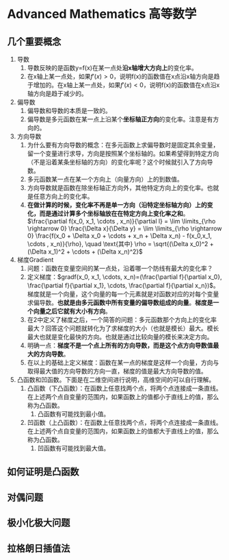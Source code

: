 # Advanced Mathematics 高等数学

## 几个重要概念

1. 导数
   1. 导数反映的是函数y=f(x)在某一点处**沿x轴增大方向上**的变化率。
   2. 在x轴上某一点处，如果$f'(x)>0$，说明f(x)的函数值在x点沿x轴方向是趋于增加的。在x轴上某一点处，如果$f'(x)<0$，说明f(x)的函数值在x点沿x轴方向是趋于减少的。
2. 偏导数
   1. 偏导数和导数的本质是一致的。
   2. 偏导数是多元函数在某一点上沿某个**坐标轴正方向**的变化率。注意是有方向的。
3. 方向导数
   1. 为什么要有方向导数的概念：在多元函数上求偏导数时是固定其余变量，留一个变量进行求导，方向是按照某个坐标轴的。如果希望得到特定方向（不是沿着某条坐标轴的方向）的变化率呢？这个时候就引入了方向导数。
   2. 多元函数某一点在某一个方向上（向量方向）上的到数值。
   3. 方向导数就是函数在除坐标轴正方向外，其他特定方向上的变化率。也就是任意方向上的变化率。
   4. **在做计算的时候，变化率不再是单一方向（沿特定坐标轴方向）上的变化，而是通过计算多个坐标轴放在在特定方向上变化率之和**。$\frac{\partial f(x_0, x_1, \cdots , x_n)}{\partial l} = \lim \limits_{\rho \rightarrow 0} \frac{\Delta x}{\Delta y} = \lim \limits_{\rho \rightarrow 0} \frac{f(x_0 + \Delta x_0 + \cdots + x_n + \Delta x_n) - f(x_0,x_1, \cdots , x_n)}{\rho}, \quad \text{其中} \rho = \sqrt{(\Delta x_0)^2 + (\Delta x_1)^2 + \cdots + (\Delta x_n)^2}$
4. 梯度Gradient
   1. 问题：函数在变量空间的某一点处，沿着哪一个防线有最大的变化率？
   2. 定义梯度：$gradf(x_0, x_1, \cdots, x_n)=(\frac{\partial f}{\partial x_0}, \frac{\partial f}{\partial x_1}, \cdots, \frac{\partial f}{\partial x_n})$。梯度就是一个向量，这个向量的每一个元素就是对函数对应的对每个变量求偏导数。**也就是由多元函数中所有变量的偏导数组成的向量**。**梯度是一个向量之后它就有大小有方向**。
   3. 在2中定义了梯度之后，一个简答的问题：多元函数那个方向上的变化率最大？回答这个问题就转化为了求梯度的大小（也就是模长）最大。模长最大也就是变化最快的方向。也就是通过比较向量的模长来决定方向。
   4. 明确一点：**梯度不是一个点上所有的方向导数，而是这个点方向导数值最大的方向导数**。
   5. 在以上的基础上定义梯度：函数在某一点的梯度是这样一个向量，方向与取得最大值的方向导数的方向一直，梯度的值是最大方向导数的值。
5. 凸函数和凹函数。下面是在二维空间进行说明，高维空间的可以自行理解。
   1. 凸函数（下凸函数）：在函数上任意找两个点，将两个点连接成一条直线。在上述两个点自变量的范围内，如果函数上的值都小于直线上的值，那么称为凸函数。
      1. 凸函数有可能找到最小值。
   2. 凹函数（上凸函数）：在函数上任意找两个点，将两个点连接成一条直线。在上述两个点自变量的范围内，如果函数上的值都大于直线上的值，那么称为凸函数。
      1. 凹函数有可能找到最大值。

## 如何证明是凸函数

## 对偶问题

## 极小化极大问题

## 拉格朗日插值法

